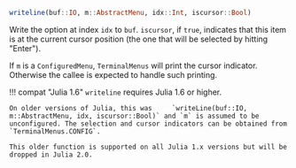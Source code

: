 ```julia
writeline(buf::IO, m::AbstractMenu, idx::Int, iscursor::Bool)
```

Write the option at index `idx` to `buf`. `iscursor`, if `true`, indicates that this item is at the current cursor position (the one that will be selected by hitting "Enter").

If `m` is a `ConfiguredMenu`, `TerminalMenus` will print the cursor indicator. Otherwise the callee is expected to handle such printing.

!!! compat "Julia 1.6"
    `writeline` requires Julia 1.6 or higher.

    On older versions of Julia, this was     `writeLine(buf::IO, m::AbstractMenu, idx, iscursor::Bool)` and `m` is assumed to be unconfigured. The selection and cursor indicators can be obtained from `TerminalMenus.CONFIG`.

    This older function is supported on all Julia 1.x versions but will be dropped in Julia 2.0.

